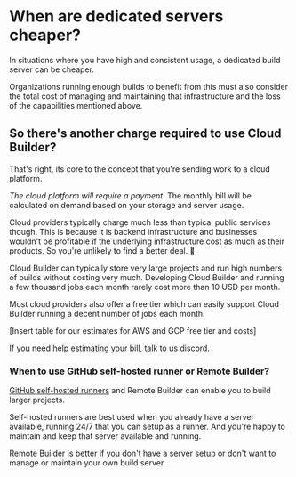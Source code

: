 # When are dedicated servers cheaper?

In situations where you have high and consistent usage, a dedicated build server can be cheaper.

Organizations running enough builds to benefit from this must also consider the total cost of managing and maintaining that infrastructure and the loss of the capabilities mentioned above.

## So there's another charge required to use Cloud Builder?

That's right, its core to the concept that you're sending work to a cloud platform.

_The cloud platform will require a payment_. The monthly bill will be calculated on demand based on your storage and server usage.

Cloud providers typically charge much less than typical public services though. This is because it is backend infrastructure and businesses wouldn't be profitable if the underlying infrastructure cost as much as their products. So you're unlikely to find a better deal. 🙂

Cloud Builder can typically store very large projects and run high numbers of builds without costing very much. Developing Cloud Builder and running a few thousand jobs each month rarely cost more than 10 USD per month.

Most cloud providers also offer a free tier which can easily support Cloud Builder running a decent number of jobs each month.

[Insert table for our estimates for AWS and GCP free tier and costs]

If you need help estimating your bill, talk to us discord.

### When to use GitHub self-hosted runner or Remote Builder?

[GitHub self-hosted runners](https://docs.github.com/en/actions/hosting-your-own-runners/about-self-hosted-runners) and Remote Builder can enable you to build larger projects.

Self-hosted runners are best used when you already have a server available, running 24/7 that you can setup as a runner. And you're happy to maintain and keep that server available and running.

Remote Builder is better if you don't have a server setup or don't want to manage or maintain your own build server.
